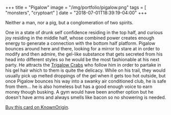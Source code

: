 +++
title = "Pigalow"
image = "/img/portfolio/pigalow.png"
tags = [ "monsters", "cryptoart" ]
date = "2018-07-01T18:39:19-04:00"
+++

Neither a man, nor a pig, but a conglomeration of two spirits.

<!--more-->

One in a state of drunk self confidence residing in the top half, and curious joy residing in the middle half, whose combined power creates enough energy to generate a connection with the bottom half platform. Pigalow bounces around here and there, looking for a mirror to stare at in order to modify and then admire, the gel-like substance that gets secreted from his head into different styles so he would be the most fashionable at his next party. He attracts the [Trigalow Crabs][1] who follow him in order to partake in his gel hair which to them is quite the delicacy. While on his trail, they would usually pick up melted droppings of the gel when it gets too hot outside, but once Pigalow bounces his way into a swanky air conditioned club, he is safe from them... he is also homeless but has a good enough voice to earn money though busking. A gym would have been another option but he doesn't have arms and always smells like bacon so no showering is needed.

[Buy this card on KnownOrigin](https://dapp.knownorigin.io/artists-v2/0x39c040b50A13894e19DFbb0aF47ac9bade9926Da/editions/8700).

[1]: /portfolio/trigalow
